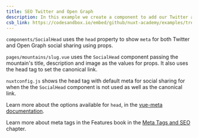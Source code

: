 ```yaml
---
title: SEO Twitter and Open Graph
description: In this example we create a component to add our Twitter and Open Graph tags for when sharing on social media.
csb_link: https://codesandbox.io/embed/github/nuxt-academy/examples/tree/master/seo/seo-twitter-og?fontsize=14&hidenavigation=1&module=%2Fcomponents%2FSocialHead.vue&theme=dark&view=editor
---
```


<example-intro></example-intro>

`components/SocialHead` uses the `head` property to show `meta` for both Twitter and Open Graph social sharing using props.

`pages/mountains/slug.vue` uses the `SocialHead` component passing the mountain's title, description and image as the values for props. It also uses the head tag to set the canonical link.

`nuxtconfig.js` shows the head tag with default meta for social sharing for when the the `SocialHead` component is not used as well as the canonical link.

<alert type="next">

Learn more about the options available for `head`, in the [vue-meta documentation](https://vue-meta.nuxtjs.org/api/#metainfo-properties).

</alert>

<alert type="next">

Learn more about meta tags in the Features book in the [Meta Tags and SEO](/docs/2.x/features/meta-tags-seo) chapter.

</alert>

<code-sandbox :src="csb_link"></code-sandbox>
